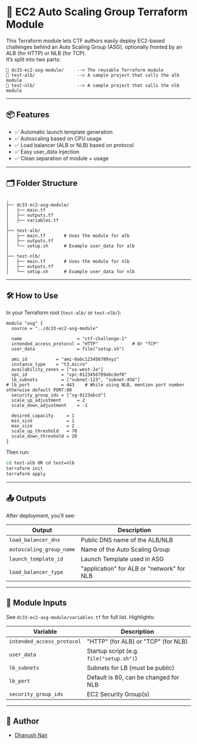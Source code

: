 # 🚀 EC2 Auto Scaling Group Terraform Module  

This Terraform module lets CTF authors easily deploy EC2-based challenges behind an Auto Scaling Group (ASG), optionally fronted by an ALB (for HTTP) or NLB (for TCP).  
It’s split into two parts:

```
📁 dc33-ec2-asg-module/     --> The reusable Terraform module
📁 test-alb/                --> A sample project that calls the alb module
📁 test-nlb/                --> A sample project that calls the nlb module
```

---

## 📦 Features

- ✅ Automatic launch template generation
- ✅ Autoscaling based on CPU usage
- ✅ Load balancer (ALB or NLB) based on protocol
- ✅ Easy user_data injection
- ✅ Clean separation of module + usage

---

## 🗂 Folder Structure

```
.
├── dc33-ec2-asg-module/
│   ├── main.tf
│   ├── outputs.tf
│   ├── variables.tf
│
├── test-alb/
│   ├── main.tf       # Uses the module for alb
│   ├── outputs.tf
│   └── setup.sh      # Example user_data for alb
│
├── test-nlb/
│   ├── main.tf       # Uses the module for nlb
│   ├── outputs.tf
│   └── setup.sh      # Example user_data for nlb
```

---

## 🛠 How to Use

In your Terraform root (`test-alb/` or `test-nlb/`):

```hcl
module "asg" {
  source = "../dc33-ec2-asg-module"

  name                     = "ctf-challenge-1"
  intended_access_protocol = "HTTP"             # Or "TCP"
  user_data                = file("setup.sh")

  ami_id           = "ami-0abc123456789xyz"
  instance_type    = "t3.micro"
  availability_zones = ["us-west-2a"]
  vpc_id             = "vpc-0123456789abcdef0"
  lb_subnets         = ["subnet-123", "subnet-456"]
# lb_port            = 443    # While using NLB, mention port number otherwise default PORT:80
  security_group_ids = ["sg-0123abcd"]
  scale_up_adjustment      = 2
  scale_down_adjustment    = -1

  desired_capacity     = 1
  min_size             = 1
  max_size             = 2
  scale_up_threshold   = 70
  scale_down_threshold = 20
}
```

Then run:
```bash
cd test-alb OR cd test=nlb
terraform init
terraform apply
```

---

## 📤 Outputs

After deployment, you’ll see:

| Output                   | Description                                  |
|--------------------------|----------------------------------------------|
| `load_balancer_dns`      | Public DNS name of the ALB/NLB               |
| `autoscaling_group_name` | Name of the Auto Scaling Group               |
| `launch_template_id`     | Launch Template used in ASG                  |
| `load_balancer_type`     | "application" for ALB or "network" for NLB   |

---

## 🧾 Module Inputs

See `dc33-ec2-asg-module/variables.tf` for full list. Highlights:

| Variable                  | Description                                   |
|---------------------------|-----------------------------------------------|
| `intended_access_protocol`| "HTTP" (for ALB) or "TCP" (for NLB)           |
| `user_data`               | Startup script (e.g. `file("setup.sh")`)      |
| `lb_subnets`              | Subnets for LB (must be public)               |
| `lb_port`                 | Default is 80, can be changed for NLB         |
| `security_group_ids`      | EC2 Security Group(s)                         |

---

## 👤 Author  
- [Dhanush Nair](https://www.linkedin.com/in/dhn37/)

